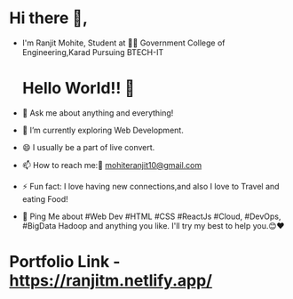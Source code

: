 # Hi there 👋,

- I'm Ranjit Mohite, Student at 👨‍💻 Government College of Engineering,Karad Pursuing BTECH-IT


  # Hello World!! 🤔
- 💬 Ask me about anything and everything!
- 🌱 I’m currently exploring Web Development.
- 😄 I usually be a part of live convert.
- 📫 How to reach me:📧 mohiteranjit10@gmail.com
- ⚡ Fun fact: I love having new connections,and also I love to Travel and eating Food!
- 💬 Ping Me about #Web Dev #HTML #CSS #ReactJs #Cloud, #DevOps, #BigData Hadoop and anything you like. I'll try my best to help you.😊❤

 # Portfolio Link - https://ranjitm.netlify.app/

